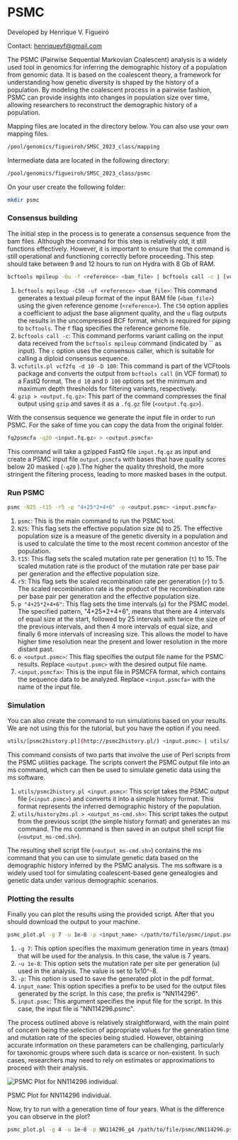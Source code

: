 # PSMC

Developed by Henrique V. Figueiró

Contact: henriquevf@gmail.com

The PSMC (Pairwise Sequential Markovian Coalescent) analysis is a widely used tool in genomics for inferring the demographic history of a population from genomic data. It is based on the coalescent theory, a framework for understanding how genetic diversity is shaped by the history of a population. By modeling the coalescent process in a pairwise fashion, PSMC can provide insights into changes in population size over time, allowing researchers to reconstruct the demographic history of a population.

Mapping files are located in the directory below. You can also use your own mapping files.

```bash
/pool/genomics/figueiroh/SMSC_2023_class/mapping
```

Intermediate data are located in the following directory:

```bash
/pool/genomics/figueiroh/SMSC_2023_class/psmc
```

On your user create the following folder: 

```bash
mkdir psmc
```

### Consensus building

The initial step in the process is to generate a consensus sequence from the bam files. Although the command for this step is relatively old, it still functions effectively. However, it is important to ensure that the command is still operational and functioning correctly before proceeding. This step should take between 9 and 12 hours to run on Hydra with 8 Gb of RAM. 

```bash
bcftools mpileup -Ou -f <reference> <bam_file> | bcftools call -c | [vcfutils.pl](http://vcfutils.pl/) vcf2fq -d 10 -D 100 | gzip > <output.fq.gz>
```

1. `bcftools mpileup -C50 -uf <reference> <bam_file>`: This command generates a textual pileup format of the input BAM file (`<bam_file>`) using the given reference genome (`<reference>`). The `C50` option applies a coefficient to adjust the base alignment quality, and the `u` flag outputs the results in the uncompressed BCF format, which is required for piping to `bcftools`. The `f` flag specifies the reference genome file.
2. `bcftools call -c`: This command performs variant calling on the input data received from the `bcftools mpileup` command (indicated by `` as input). The `c` option uses the consensus caller, which is suitable for calling a diploid consensus sequence.
3. `vcfutils.pl vcf2fq -d 10 -D 100`: This command is part of the VCFtools package and converts the output from `bcftools call` (in VCF format) to a FastQ format. The `d 10` and `D 100` options set the minimum and maximum depth thresholds for filtering variants, respectively.
4. `gzip > <output.fq.gz>`: This part of the command compresses the final output using `gzip` and saves it as a `.fq.gz` file (`<output.fq.gz>`).

With the consensus sequence we generate the input file in order to run PSMC. For the sake of time you can copy the data from the original folder.

```bash
fq2psmcfa -q20 <input.fq.gz> > <output.psmcfa>
```

This command will take a gzipped FastQ file `input.fq.gz` as input and create a PSMC input file `output.psmcfa` with bases that have quality scores below 20 masked (`-q20` ).The higher the quality threshold, the more stringent the filtering process, leading to more masked bases in the output.

### Run PSMC

```bash
psmc -N25 -t15 -r5 -p "4+25*2+4+6" -o <output.psmc> <input.psmcfa>
```

1. `psmc`: This is the main command to run the PSMC tool.
2. `N25`: This flag sets the effective population size (`N`) to 25. The effective population size is a measure of the genetic diversity in a population and is used to calculate the time to the most recent common ancestor of the population.
3. `t15`: This flag sets the scaled mutation rate per generation (`t`) to 15. The scaled mutation rate is the product of the mutation rate per base pair per generation and the effective population size.
4. `r5`: This flag sets the scaled recombination rate per generation (`r`) to 5. The scaled recombination rate is the product of the recombination rate per base pair per generation and the effective population size.
5. `p "4+25*2+4+6"`: This flag sets the time intervals (`p`) for the PSMC model. The specified pattern, "4+25*2+4+6", means that there are 4 intervals of equal size at the start, followed by 25 intervals with twice the size of the previous intervals, and then 4 more intervals of equal size, and finally 6 more intervals of increasing size. This allows the model to have higher time resolution near the present and lower resolution in the more distant past.
6. `o <output.psmc>`: This flag specifies the output file name for the PSMC results. Replace `<output.psmc>` with the desired output file name.
7. `<input.psmcfa>`: This is the input file in PSMCFA format, which contains the sequence data to be analyzed. Replace `<input.psmcfa>` with the name of the input file.

### Simulation

You can also create the command to run simulations based on your results. We are not using this for the tutorial, but you have the option if you need.

```bash
utils/[psmc2history.pl](http://psmc2history.pl/) <input.psmc> | utils/[history2ms.pl](http://history2ms.pl/) > <output_ms-cmd.sh>
```

This command consists of two parts that involve the use of Perl scripts from the PSMC utilities package. The scripts convert the PSMC output file into an ms command, which can then be used to simulate genetic data using the ms software.

1. `utils/psmc2history.pl <input.psmc>`: This script takes the PSMC output file (`<input.psmc>`) and converts it into a simple history format. This format represents the inferred demographic history of the population.
2. `utils/history2ms.pl > <output_ms-cmd.sh>`: This script takes the output from the previous script (the simple history format) and generates an ms command. The ms command is then saved in an output shell script file (`<output_ms-cmd.sh>`).

The resulting shell script file (`<output_ms-cmd.sh>`) contains the ms command that you can use to simulate genetic data based on the demographic history inferred by the PSMC analysis. The ms software is a widely used tool for simulating coalescent-based gene genealogies and genetic data under various demographic scenarios.

### Plotting the results

Finally you can plot the results using the provided script. After that you should download the output to your machine. 

```bash
psmc_plot.pl -g 7 -u 1e-8 -p <input_name> </path/to/file/psmc/input.psmc>
```

1. `-g 7`: This option specifies the maximum generation time in years (tmax) that will be used for the analysis. In this case, the value is 7 years.
2. `-u 1e-8`: This option sets the mutation rate per site per generation (u) used in the analysis. The value is set to 1x10^-8.
3. `-p`: This option is used to save the generated plot in the pdf format. 
4. `input_name`: This option specifies a prefix to be used for the output files generated by the script. In this case, the prefix is "NN114296".
5. `input.psmc`: This argument specifies the input file for the script. In this case, the input file is "NN114296.psmc".

The process outlined above is relatively straightforward, with the main point of concern being the selection of appropriate values for the generation time and mutation rate of the species being studied. However, obtaining accurate information on these parameters can be challenging, particularly for taxonomic groups where such data is scarce or non-existent. In such cases, researchers may need to rely on estimates or approximations to proceed with their analysis.

![PSMC Plot for NN114296 individual.](PSMC%20392c65d514bf42dc855a94cc2cd6003e/Screenshot_2023-03-23_at_11.52.32.png)

PSMC Plot for NN114296 individual.

Now, try to run with a generation time of four years. What is the difference you can observe in the plot?

```bash
psmc_plot.pl -g 4 -u 1e-8 -p NN114296_g4 /path/to/file/psmc/NN114296.psmc
```